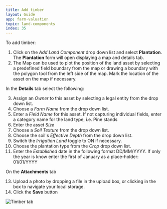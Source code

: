 ```yaml
---
title: Add timber
layout: Guide
app: farm-valuation
topic: land-components
index: 35
---
```


To add timber:

1. Click on the *Add Land Component* drop down list and select **Plantation**. The **Plantation** form will open displaying a map and details tab.
2. The Map can be used to plot the position of the land asset by selecting a predefined field boundary from the map or drawing a boundary with the polygon tool from the left side of the map. Mark the location of the asset on the map if necessary.

In the **Details** tab select the following:

3. Assign an *Owner* to this asset by selecting a legal entity from the drop down list.
4. Choose a *Farm Name* from the drop down list.
5. Enter a *Field Name* for this asset. If not capturing individual fields, enter a category name for the land type, i.e. Pine stands
6. Enter the asset *Size*
7. Choose a *Soil Texture* from the drop down list.
8. Choose the soil's *Effective Depth* from the drop down list.
9. Switch the *Irrigation Land* toggle to ON if necessary.
10. Choose the plantation type from the *Crop* drop down list.
12. Enter the *Established* date in the following format DD/MM/YYYY. If only the year is know enter the first of January as a place-holder: 01/01/YYYY

On the **Attachments** tab

13. Upload a photo by dropping a file in the upload box, or clicking in the box to navigate your local storage.
14. Click the **Save** button

![Timber tab](/images/guides/farm-valuation/timber.jpg)